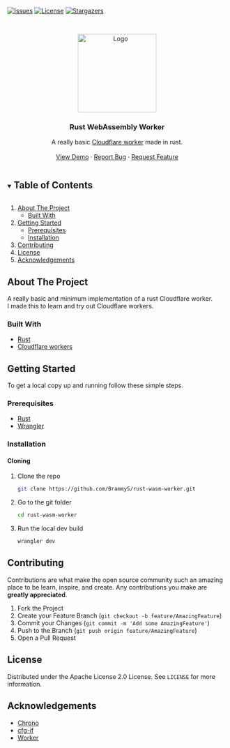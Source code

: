<!-- PROJECT SHIELDS -->
<!--
*** I'm using markdown "reference style" links for readability.
*** Reference links are enclosed in brackets [ ] instead of parentheses ( ).
*** See the bottom of this document for the declaration of the reference variables
*** for contributors-url, forks-url, etc. This is an optional, concise syntax you may use.
*** https://www.markdownguide.org/basic-syntax/#reference-style-links
-->

[![Issues][issues-shield]][issues-url]
[![License][license-shield]][license-url]
[![Stargazers][stars-shield]][stars-url]

<!-- PROJECT LOGO -->
<br />
<p align="center">
  <a href="https://github.com/BrammyS/rust-wasm-worker">
    <img src="https://cdn.brammys.com/screenshots/2022/02/rustacean-flat-happy.png" alt="Logo" width="180">
  </a>

<h3 align="center">Rust WebAssembly Worker</h3>

  <p align="center">
    A really basic <a href="https://workers.cloudflare.com/">Cloudflare worker</a> made in rust.
    <br />
    <br />
    <a href="https://rust-wasm-worker.brammys.com">View Demo</a>
    ·
    <a href="https://github.com/BrammyS/rust-wasm-worker/issues">Report Bug</a>
    ·
    <a href="https://github.com/BrammyS/rust-wasm-worker/issues">Request Feature</a>
  </p>
</p>



<!-- TABLE OF CONTENTS -->
<details open="open">
  <summary><h2 style="display: inline-block">Table of Contents</h2></summary>
  <ol>
    <li>
      <a href="#about-the-project">About The Project</a>
      <ul>
        <li><a href="#built-with">Built With</a></li>
      </ul>
    </li>
    <li>
      <a href="#getting-started">Getting Started</a>
      <ul>
        <li><a href="#prerequisites">Prerequisites</a></li>
        <li><a href="#installation">Installation</a></li>
      </ul>
    </li>
    <li><a href="#contributing">Contributing</a></li>
    <li><a href="#license">License</a></li>
    <li><a href="#acknowledgements">Acknowledgements</a></li>
  </ol>
</details>



<!-- ABOUT THE PROJECT -->

## About The Project

A really basic and minimum implementation of a rust Cloudflare worker.  
I made this to learn and try out Cloudflare workers.

### Built With

* [Rust](https://www.rust-lang.org/tools/install)
* [Cloudflare workers](https://workers.cloudflare.com/)

<!-- GETTING STARTED -->

## Getting Started

To get a local copy up and running follow these simple steps.

### Prerequisites

* [Rust](https://www.rust-lang.org/tools/install)
* [Wrangler](https://developers.cloudflare.com/workers/cli-wrangler/install-update)

### Installation

#### Cloning

1. Clone the repo
   ```sh
   git clone https://github.com/BrammyS/rust-wasm-worker.git
   ```
2. Go to the git folder
   ```sh
   cd rust-wasm-worker
   ```
3. Run the local dev build
   ```sh
   wrangler dev
   ```

<!-- CONTRIBUTING -->

## Contributing

Contributions are what make the open source community such an amazing place to be learn, inspire, and create. Any
contributions you make are **greatly appreciated**.

1. Fork the Project
2. Create your Feature Branch (`git checkout -b feature/AmazingFeature`)
3. Commit your Changes (`git commit -m 'Add some AmazingFeature'`)
4. Push to the Branch (`git push origin feature/AmazingFeature`)
5. Open a Pull Request

<!-- LICENSE -->

## License

Distributed under the Apache License 2.0 License. See `LICENSE` for more information.



<!-- ACKNOWLEDGEMENTS -->

## Acknowledgements

* [Chrono](https://docs.rs/chrono/latest/chrono/)
* [cfg-if](https://docs.rs/cfg-if/latest/cfg_if/)
* [Worker](https://docs.rs/worker/latest/worker//)

<!-- MARKDOWN LINKS & IMAGES -->
<!-- https://www.markdownguide.org/basic-syntax/#reference-style-links -->

[stars-shield]: https://img.shields.io/github/stars/BrammyS/rust-wasm-worker?style=for-the-badge

[stars-url]: https://github.com/BrammyS/rust-wasm-worker/stargazers

[issues-shield]: https://img.shields.io/github/issues/BrammyS/rust-wasm-worker?style=for-the-badge

[issues-url]: https://github.com/BrammyS/rust-wasm-worker/issues

[license-shield]: https://img.shields.io/github/license/BrammyS/rust-wasm-worker?style=for-the-badge

[license-url]: https://github.com/BrammyS/rust-wasm-worker/blob/master/LICENSE
